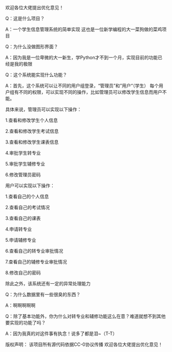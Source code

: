 欢迎各位大佬提出优化意见！

Q：这是什么项目？

A：一个学生信息管理系统的简单实现
这也是一位新学编程的大一菜狗做的菜鸡项目


Q：为什么没做图形界面？

A：因为我是一位卑微的大一新生，学Python才不到一个月，实现目前的功能已经是我的极限


Q：这个系统能实现什么功能？

A：首先，这个系统可以让不同的用户组登录，“管理员”和”用户“（学生）
每个用户组有不同的权限，可以实现不同的操作，比如管理员可以修改学生信息而用户不能。


具体来说，管理员可以实现以下操作：

1.查看和修改学生个人信息

2.查看和修改学生考试信息

3.查看和修改学生课表信息

4.审批学生转专业

5.审批学生辅修专业

6.修改管理员密码

用户可以实现以下操作：

1.查看自己的个人信息

2.查看自己的考试情况

3.查看自己的课表

4.申请转专业

5.申请辅修专业

6.查看自己的转专业审批情况

7.查看自己的辅修专业审批情况

8.修改自己的密码

除此之外，该系统还有一定的异常处理能力


Q：为什么数据里有一些很臭的东西？

A：啊啊啊啊啊


Q：除了基本功能外，你为什么对转专业和辅修功能这么在意？难道就想不到其他要实现的功能了吗？

A：因为我真的对这件事有执念！说多了都是泪~（T-T）


版权声明：
该项目所有源代码依据CC-0协议传播
欢迎各位大佬提出优化意见！
